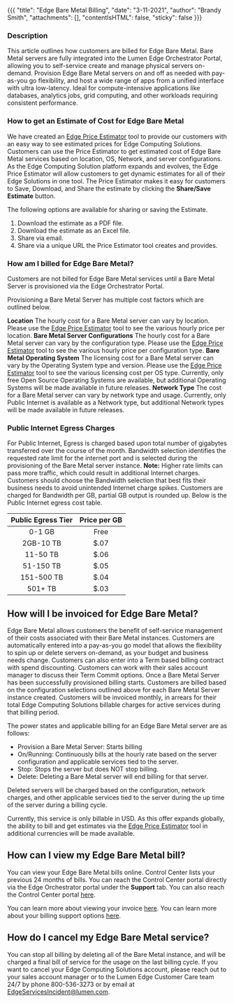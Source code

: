 {{{
  "title": "Edge Bare Metal Billing",
  "date": "3-11-2021",
  "author": "Brandy Smith",
  "attachments": [],
  "contentIsHTML": false,
  "sticky": false
}}}

### Description

This article outlines how customers are billed for Edge Bare Metal.
Bare Metal servers are fully integrated into the Lumen Edge Orchestrator Portal, allowing you to self-service create and manage physical servers on-demand.
Provision Edge Bare Metal servers on and off as needed with pay-as-you go flexibility, and host a wide range of apps from a unified interface with ultra low-latency.
Ideal for compute-intensive applications like databases, analytics jobs, grid computing, and other workloads requiring consistent performance.

### How to get an Estimate of Cost for Edge Bare Metal

We have created an [Edge Price Estimator](https://www.ctl.io/estimator/) tool to provide our customers with an easy way to see estimated prices for Edge Computing Solutions.
Customers can use the Price Estimator to get estimated cost of Edge Bare Metal services based on location, OS, Network, and server configurations.
As the Edge Computing Solution platform expands and evolves, the Edge Price Estimator will allow customers to get dynamic estimates for all of their Edge Solutions in one tool.
The Price Estimator makes it easy for customers to Save, Download, and Share the estimate by clicking the **Share/Save Estimate** button.

The following options are available for sharing or saving the Estimate.
1. Download the estimate as a PDF file.
2. Download the estimate as an Excel file.
3. Share via email.
4. Share via a unique URL the Price Estimator tool creates and provides.

### How am I billed for Edge Bare Metal?

Customers are not billed for Edge Bare Metal services until a Bare Metal Server is provisioned via the Edge Orchestrator Portal.

Provisioning a Bare Metal Server has multiple cost factors which are outlined below.

**Location** The hourly cost for a Bare Metal server can vary by location. Please use the [Edge Price Estimator](https://www.ctl.io/estimator/) tool to see the various hourly price per location.
**Bare Metal Server Configurations** The hourly cost for a Bare Metal server can vary by the configuration type. Please use the [Edge Price Estimator](https://www.ctl.io/estimator/) tool to see the various hourly price per configuration type.
**Bare Metal Operating System** The licensing cost for a Bare Metal server can vary by the Operating System type and version. Please use the [Edge Price Estimator](https://www.ctl.io/estimator/) tool to see the various licensing cost per OS type.
Currently, only free Open Source Operating Systems are available, but additional Operating Systems will be made available in future releases.
**Network Type** The cost for a Bare Metal server can vary by network type and usage.
Currently, only Public Internet is available as a Network type, but additional Network types will be made available in future releases.

### Public Internet Egress Charges

For Public Internet, Egress is charged based upon total number of gigabytes transferred over the course of the month.
Bandwidth selection identifies the requested rate limit for the internet port and is selected during the provisioning of the Bare Metal server instance.
**Note:** Higher rate limits can pass more traffic, which could result in additional Internet charges.
Customers should choose the Bandwidth selection that best fits their business needs to avoid unintended Internet charge spikes.
Customers are charged for Bandwidth per GB, partial GB output is rounded up.
Below is the Public Internet egress cost table.

| Public Egress Tier | Price per GB   |
|:------------------:|:--------------:|
| 0-1 GB             | Free           |
| 2GB-10 TB          | $.07           |
| 11-50 TB           | $.06           |
| 51-150 TB          | $.05           |
| 151-500 TB         | $.04           |
| 501+ TB            | $.03           |

## How will I be invoiced for Edge Bare Metal?

Edge Bare Metal allows customers the benefit of self-service management of their costs associated with their Bare Metal instances.
Customers are automatically entered into a pay-as-you go model that allows the flexibility to spin up or delete servers on-demand, as your budget and business needs change.
Customers can also enter into a Term based billing contract with spend discounting. Customers can work with their sales account manager to discuss their Term Commit options.
Once a Bare Metal Server has been successfully provisioned billing starts.
Customers are billed based on the configuration selections outlined above for each Bare Metal Server instance created.
Customers will be invoiced monthly, in arrears for their total Edge Computing Solutions billable charges for active services during that billing period.

The power states and applicable billing for an Edge Bare Metal server are as follows:
* Provision a Bare Metal Server: Starts billing
* On/Running: Continuously bills at the hourly rate based on the server configuration and applicable services tied to the server. 
* Stop: Stops the server but does NOT stop billing. 
* Delete: Deleting a Bare Metal server will end billing for that server.

Deleted servers will be charged based on the configuration, network charges, and other applicable services tied to the server during the up time of the server during a billing cycle.

Currently, this service is only billable in USD. As this offer expands globally, the ability to bill and get estimates via the [Edge Price Estimator](https://www.ctl.io/estimator/) tool in additional currencies will be made available.

## How can I view my Edge Bare Metal bill?

You can view your Edge Bare Metal bills online. Control Center lists your previous 24 months of bills.
You can reach the Control Center portal directly via the Edge Orchestrator portal under the **Support** tab.
You can also reach the Control Center portal [here](https://www.lumen.com/login).

You can learn more about viewing your invoice [here](https://www.lumen.com/help/en-us/control-center/billing/viewing-your-bill.html).
You can learn more about your billing support options [here](https://www.lumen.com/help/en-us/control-center/billing.html).

## How do I cancel my Edge Bare Metal service?

You can stop all billing by deleting all of the Bare Metal instance, and will be charged a final bill of service for the usage on the last billing cycle.
If you want to cancel your Edge Computing Solutions account, please reach out to your sales account manager or to the Lumen Edge Customer Care team 24/7 by phone 800-536-3273 or by email at [EdgeServicesIncident@lumen.com](mailto:EdgeServicesIncident@lumen.com).
